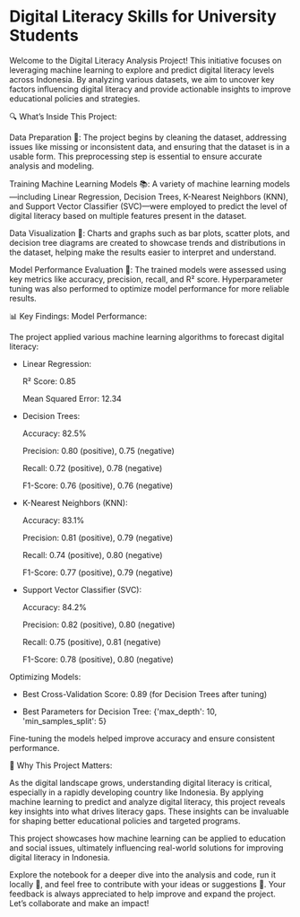 # Digital Literacy Skills for University Students

Welcome to the Digital Literacy Analysis Project! This initiative focuses on leveraging machine learning to explore and predict digital literacy levels across Indonesia. By analyzing various datasets, we aim to uncover key factors influencing digital literacy and provide actionable insights to improve educational policies and strategies. 


🔍 What’s Inside This Project:

Data Preparation 🧹:
The project begins by cleaning the dataset, addressing issues like missing or inconsistent data, and ensuring that the dataset is in a usable form. This preprocessing step is essential to ensure accurate analysis and modeling.

Training Machine Learning Models 📚:
A variety of machine learning models—including Linear Regression, Decision Trees, K-Nearest Neighbors (KNN), and Support Vector Classifier (SVC)—were employed to predict the level of digital literacy based on multiple features present in the dataset.

Data Visualization 🌈:
Charts and graphs such as bar plots, scatter plots, and decision tree diagrams are created to showcase trends and distributions in the dataset, helping make the results easier to interpret and understand.

Model Performance Evaluation 🧠:
The trained models were assessed using key metrics like accuracy, precision, recall, and R² score. Hyperparameter tuning was also performed to optimize model performance for more reliable results.



📊 Key Findings:
Model Performance:

The project applied various machine learning algorithms to forecast digital literacy:

- Linear Regression:

  R² Score: 0.85

  Mean Squared Error: 12.34

  

- Decision Trees:

  Accuracy: 82.5%

  Precision: 0.80 (positive), 0.75 (negative)

  Recall: 0.72 (positive), 0.78 (negative)

  F1-Score: 0.76 (positive), 0.76 (negative)

  

- K-Nearest Neighbors (KNN):

  Accuracy: 83.1%

  Precision: 0.81 (positive), 0.79 (negative)

  Recall: 0.74 (positive), 0.80 (negative)

  F1-Score: 0.77 (positive), 0.79 (negative)



- Support Vector Classifier (SVC):

  Accuracy: 84.2%

  Precision: 0.82 (positive), 0.80 (negative)

  Recall: 0.75 (positive), 0.81 (negative)

  F1-Score: 0.78 (positive), 0.80 (negative)



Optimizing Models:

- Best Cross-Validation Score: 0.89 (for Decision Trees after tuning)

- Best Parameters for Decision Tree: {'max_depth': 10, 'min_samples_split': 5}

Fine-tuning the models helped improve accuracy and ensure consistent performance.



📌 Why This Project Matters:

As the digital landscape grows, understanding digital literacy is critical, especially in a rapidly developing country like Indonesia. By applying machine learning to predict and analyze digital literacy, this project reveals key insights into what drives literacy gaps. These insights can be invaluable for shaping better educational policies and targeted programs.

This project showcases how machine learning can be applied to education and social issues, ultimately influencing real-world solutions for improving digital literacy in Indonesia.

Explore the notebook for a deeper dive into the analysis and code, run it locally 🚀, and feel free to contribute with your ideas or suggestions 🤝. Your feedback is always appreciated to help improve and expand the project. Let’s collaborate and make an impact!

